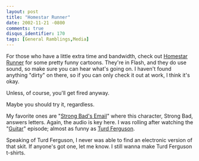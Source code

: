 ```yaml
---
layout: post
title: "Homestar Runner"
date: 2002-11-21 -0800
comments: true
disqus_identifier: 170
tags: [General Ramblings,Media]
---
```

For those who have a little extra time and bandwidth, check out
[Homestar Runner](http://www.homestarrunner.com/) for some pretty funny
cartoons. They're in Flash, and they do use sound, so make sure you can
hear what's going on. I haven't found anything "dirty" on there, so if
you can only check it out at work, I think it's okay.
 
 Unless, of course, you'll get fired anyway.
 
 Maybe you should try it, regardless.
 
 My favorite ones are "[Strong Bad's
Email](http://www.homestarrunner.com/sbemail.html)" where this
character, Strong Bad, answers letters. Again, the audio is key here. I
was rolling after watching the
"[Guitar](http://www.homestarrunner.com/sbemail36.html)" episode; almost
as funny as [Turd Ferguson](/archive/2002/08/27/turd-ferguson.aspx).
 
 Speaking of Turd Ferguson, I never was able to find an electronic
version of that skit. If anyone's got one, let me know. I still wanna
make Turd Ferguson t-shirts.
